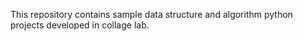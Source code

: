 This repository contains sample data structure and algorithm python projects developed in collage lab. 
